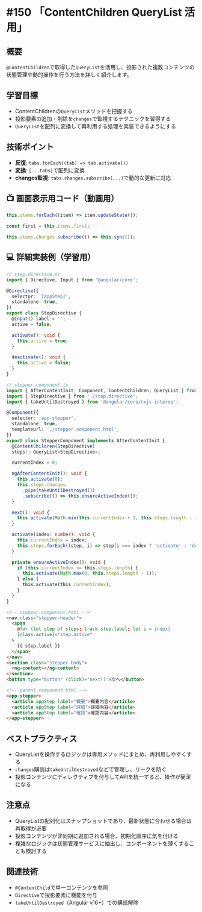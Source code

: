 # #150 「ContentChildren QueryList 活用」

## 概要
`@ContentChildren`で取得した`QueryList`を活用し、投影された複数コンテンツの状態管理や動的操作を行う方法を詳しく紹介します。

## 学習目標
- ContentChildrenの`QueryList`メソッドを把握する
- 投影要素の追加・削除を`changes`で監視するテクニックを習得する
- `QueryList`を配列に変換して再利用する処理を実装できるようにする

## 技術ポイント
- **反復**: `tabs.forEach((tab) => tab.activate())`
- **変換**: `[...tabs]`で配列に変換
- **changes監視**: `tabs.changes.subscribe(...)`で動的な更新に対応

## 📺 画面表示用コード（動画用）

```typescript
this.items.forEach((item) => item.updateState());
```

```typescript
const first = this.items.first;
```

```typescript
this.items.changes.subscribe(() => this.sync());
```

## 💻 詳細実装例（学習用）
```typescript
// step.directive.ts
import { Directive, Input } from '@angular/core';

@Directive({
  selector: '[appStep]',
  standalone: true,
})
export class StepDirective {
  @Input() label = '';
  active = false;

  activate(): void {
    this.active = true;
  }

  deactivate(): void {
    this.active = false;
  }
}
```

```typescript
// stepper.component.ts
import { AfterContentInit, Component, ContentChildren, QueryList } from '@angular/core';
import { StepDirective } from './step.directive';
import { takeUntilDestroyed } from '@angular/core/rxjs-interop';

@Component({
  selector: 'app-stepper',
  standalone: true,
  templateUrl: './stepper.component.html',
})
export class StepperComponent implements AfterContentInit {
  @ContentChildren(StepDirective)
  steps!: QueryList<StepDirective>;

  currentIndex = 0;

  ngAfterContentInit(): void {
    this.activate(0);
    this.steps.changes
      .pipe(takeUntilDestroyed())
      .subscribe(() => this.ensureActiveIndex());
  }

  next(): void {
    this.activate(Math.min(this.currentIndex + 1, this.steps.length - 1));
  }

  activate(index: number): void {
    this.currentIndex = index;
    this.steps.forEach((step, i) => step[i === index ? 'activate' : 'deactivate']());
  }

  private ensureActiveIndex(): void {
    if (this.currentIndex >= this.steps.length) {
      this.activate(Math.max(0, this.steps.length - 1));
    } else {
      this.activate(this.currentIndex);
    }
  }
}
```

```html
<!-- stepper.component.html -->
<nav class="stepper-header">
  <span
    @for (let step of steps; track step.label; let i = index)
    [class.active]="step.active"
  >
    {{ step.label }}
  </span>
</nav>
<section class="stepper-body">
  <ng-content></ng-content>
</section>
<button type="button" (click)="next()">次へ</button>
```

```html
<!-- parent.component.html -->
<app-stepper>
  <article appStep label="概要">概要内容</article>
  <article appStep label="詳細">詳細内容</article>
  <article appStep label="確認">確認内容</article>
</app-stepper>
```

## ベストプラクティス
- QueryListを操作するロジックは専用メソッドにまとめ、再利用しやすくする
- `changes`購読は`takeUntilDestroyed`などで管理し、リークを防ぐ
- 投影コンテンツにディレクティブを付与してAPIを統一すると、操作が簡潔になる

## 注意点
- QueryListの配列化はスナップショットであり、最新状態に合わせる場合は再取得が必要
- 投影コンテンツが非同期に追加される場合、初期化順序に気を付ける
- 複雑なロジックは状態管理サービスに抽出し、コンポーネントを薄くすることも検討する

## 関連技術
- `@ContentChild`で単一コンテンツを参照
- `Directive`で投影要素に機能を付与
- `takeUntilDestroyed`（Angular v16+）での購読解除
